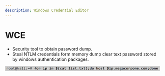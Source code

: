 ```yaml
---
description: Windows Credential Editor
---
```


# WCE

* Security tool to obtain password dump.
* Steal NTLM credentials form memory dump clear text password stored by windows authentication  packages.

![](../../.gitbook/assets/image%20%288%29.png)





